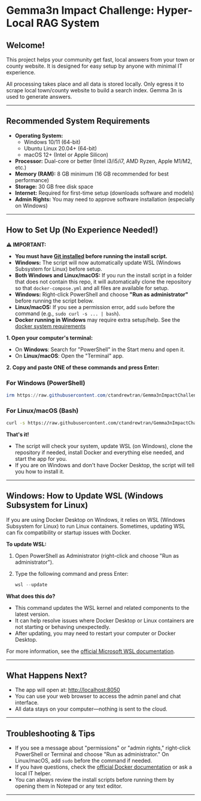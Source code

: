 # Gemma3n Impact Challenge: Hyper-Local RAG System

## Welcome!

This project helps your community get fast, local answers from your town or county website. It is designed for easy setup by anyone with minimal IT experience.

All processing takes place and all data is stored locally. Only egress it to scrape local town/county website to build a search index. Gemma 3n is used to generate answers.

---

## Recommended System Requirements

- **Operating System:**
  - Windows 10/11 (64-bit)
  - Ubuntu Linux 20.04+ (64-bit)
  - macOS 12+ (Intel or Apple Silicon)
- **Processor:** Dual-core or better (Intel i3/i5/i7, AMD Ryzen, Apple M1/M2, etc.)
- **Memory (RAM):** 8 GB minimum (16 GB recommended for best performance)
- **Storage:** 30 GB free disk space
- **Internet:** Required for first-time setup (downloads software and models)
- **Admin Rights:** You may need to approve software installation (especially on Windows)

---

## How to Set Up (No Experience Needed!)

**⚠️ IMPORTANT:**
- **You must have [Git installed](https://git-scm.com/download/) before running the install script.**
- **Windows:** The script will now automatically update WSL (Windows Subsystem for Linux) before setup.
- **Both Windows and Linux/macOS:** If you run the install script in a folder that does not contain this repo, it will automatically clone the repository so that `docker-compose.yml` and all files are available for setup.
- **Windows:** Right-click PowerShell and choose **"Run as administrator"** before running the script below.
- **Linux/macOS:** If you see a permission error, add `sudo` before the command (e.g., `sudo curl -s ... | bash`).
- **Docker running in Windows** may require extra setup/help. See the [docker system requirements](https://docs.docker.com/desktop/setup/install/windows-install/?uuid=97079F61-2695-4294-A290-A2101AC32837#system-requirements)

**1. Open your computer's terminal:**
- On **Windows**: Search for "PowerShell" in the Start menu and open it.
- On **Linux/macOS**: Open the "Terminal" app.

**2. Copy and paste ONE of these commands and press Enter:**

### For Windows (PowerShell)

```powershell
irm https://raw.githubusercontent.com/ctandrewtran/Gemma3nImpactChallenge/main/install.ps1 | iex
```

### For Linux/macOS (Bash)

```bash
curl -s https://raw.githubusercontent.com/ctandrewtran/Gemma3nImpactChallenge/main/install.sh | bash
```

**That's it!**
- The script will check your system, update WSL (on Windows), clone the repository if needed, install Docker and everything else needed, and start the app for you.
- If you are on Windows and don't have Docker Desktop, the script will tell you how to install it.

---

## Windows: How to Update WSL (Windows Subsystem for Linux)

If you are using Docker Desktop on Windows, it relies on WSL (Windows Subsystem for Linux) to run Linux containers. Sometimes, updating WSL can fix compatibility or startup issues with Docker.

**To update WSL:**

1. Open PowerShell as Administrator (right-click and choose "Run as administrator").
2. Type the following command and press Enter:

   ```powershell
   wsl --update
   ```

**What does this do?**
- This command updates the WSL kernel and related components to the latest version.
- It can help resolve issues where Docker Desktop or Linux containers are not starting or behaving unexpectedly.
- After updating, you may need to restart your computer or Docker Desktop.

For more information, see the [official Microsoft WSL documentation](https://learn.microsoft.com/en-us/windows/wsl/).

---

## What Happens Next?
- The app will open at: [http://localhost:8050](http://localhost:8050)
- You can use your web browser to access the admin panel and chat interface.
- All data stays on your computer—nothing is sent to the cloud.

---

## Troubleshooting & Tips
- If you see a message about "permissions" or "admin rights," right-click PowerShell or Terminal and choose "Run as administrator." On Linux/macOS, add `sudo` before the command if needed.
- If you have questions, check the [official Docker documentation](https://docs.docker.com/get-docker/) or ask a local IT helper.
- You can always review the install scripts before running them by opening them in Notepad or any text editor.

---
